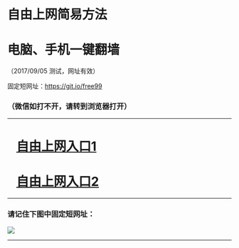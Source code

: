 ﻿# 自由上网简易方法

# 电脑、手机一键翻墙

（2017/09/05 测试，网址有效）

固定短网址：https://git.io/free99

### （微信如打不开，请转到浏览器打开）


***





# &nbsp;&nbsp; <a href="http://ft926832572.fwq-tz1001.xyz/fwqtz01.html?t=090500115749 " target="_blank">自由上网入口1</a>
# &nbsp;&nbsp; <a href="http://ft13917912.fwq-tz1002.xyz/fwqtz02.html?t=090500112809 " target="_blank">自由上网入口2</a>
***

### 请记住下图中固定短网址：

<img src="https://s3-us-west-2.amazonaws.com/fwq-1001/yjfq-20170905okok.png" /> 


***


